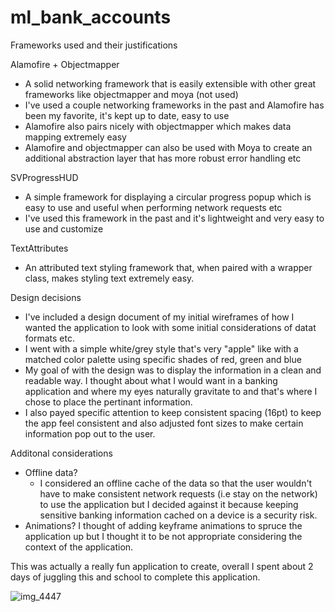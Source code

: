 # ml_bank_accounts

Frameworks used and their justifications

Alamofire + Objectmapper
  - A solid networking framework that is easily extensible with other great frameworks like objectmapper and moya (not used)
  - I've used a couple networking frameworks in the past and Alamofire has been my favorite, it's kept up to date, easy to use
  - Alamofire also pairs nicely with objectmapper which makes data mapping extremely easy
  - Alamofire and objectmapper can also be used with Moya to create an additional abstraction layer that has more robust error handling etc
 
SVProgressHUD
  - A simple framework for displaying a circular progress popup which is easy to use and useful when performing network requests etc
  - I've used this framework in the past and it's lightweight and very easy to use and customize
  
TextAttributes
  - An attributed text styling framework that, when paired with a wrapper class, makes styling text extremely easy.
  
Design decisions
  - I've included a design document of my initial wireframes of how I wanted the application to look with some initial considerations of datat formats etc.
  - I went with a simple white/grey style that's very "apple" like with a matched color palette using specific shades of red, green and blue
  - My goal of with the design was to display the information in a clean and readable way. I thought about what I would want in a banking application and where my eyes naturally gravitate to and that's where I chose to place the pertinant information.
  - I also payed specific attention to keep consistent spacing (16pt) to keep the app feel consistent and also adjusted font sizes to make certain information pop out to the user.
  
Additonal considerations
  - Offline data? 
    - I considered an offline cache of the data so that the user wouldn't have to make consistent network requests (i.e stay on the network) to use the application but I decided against it because keeping sensitive banking information cached on a device is a security risk. 
  - Animations? I thought of adding keyframe animations to spruce the application up but I thought it to be not appropriate considering the context of the application.

This was actually a really fun application to create, overall I spent about 2 days of juggling this and school to complete this application.

![img_4447](https://user-images.githubusercontent.com/11468183/35761690-4fbf9b96-0840-11e8-85cb-68309be5d3a8.JPG)
